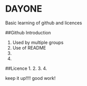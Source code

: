 # DAYONE
Basic learning of github and licences


##Github Introduction
1. Used by multiple groups
2. Use of README 
3. 
4.

##Licence
1.
2.
3.
4.



keep it up!!!!
good work!
